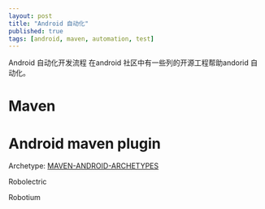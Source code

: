 ```yaml
---
layout: post
title: "Android 自动化"
published: true
tags: [android, maven, automation, test]
---
```

Android 自动化开发流程
在android 社区中有一些列的开源工程帮助andorid 自动化。 


# Maven 

# Android maven plugin

Archetype: [MAVEN-ANDROID-ARCHETYPES](http://stand.spree.de/wiki_details_maven_archetypes)



Robolectric

Robotium
